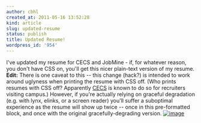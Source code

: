 ```yaml
---
author: cbhl
created_at: 2011-05-16 13:52:28
kind: article
slug: updated-resume
status: publish
title: Updated Resume!
wordpress_id: '954'
---
```


I've updated my resume for CECS and JobMine - if, for whatever reason,
you don't have CSS on, you'll get this nicer plain-text version of my
resume. **Edit:** There is one caveat to this -- this change (hack?) is
intended to work around uglyness when printing the resume with CSS off.
(Who prints resumes with CSS off? Apparently
[CECS](http://cecs.uwaterloo.ca/) is known to do so for recruiters
visiting campus.) However, if you're actually relying on graceful
degradation (e.g. with lynx, elinks, or a screen reader) you'll suffer a
suboptimal experience as the resume will show up twice -- once in this
pre-formatted block, and once with the original gracefully-degrading
version.
[![image](http://blog.azuresky.ca/blog/wp-content/uploads/2011/05/Resume-plain-text.png "Resume-plain-text")](http://blog.azuresky.ca/blog/wp-content/uploads/2011/05/Resume-plain-text.png)
